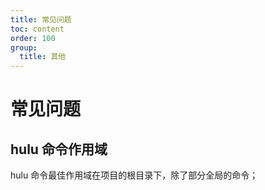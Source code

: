 ```yaml
---
title: 常见问题
toc: content
order: 100
group:
  title: 其他
---
```


# 常见问题

## hulu 命令作用域

hulu 命令最佳作用域在项目的根目录下，除了部分全局的命令；

